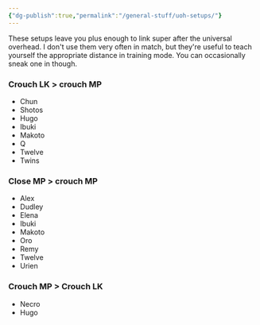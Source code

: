 ```yaml
---
{"dg-publish":true,"permalink":"/general-stuff/uoh-setups/"}
---
```


These setups leave you plus enough to link super after the universal overhead. I don't use them very often in match, but they're useful to teach yourself the appropriate distance in training mode. You can occasionally sneak one in though.
### Crouch LK > crouch MP
- Chun
- Shotos
- Hugo
- Ibuki
- Makoto
- Q
- Twelve
- Twins
### Close MP > crouch MP
- Alex
- Dudley
- Elena
- Ibuki
- Makoto
- Oro
- Remy
- Twelve
- Urien
### Crouch MP > Crouch LK
- Necro
- Hugo
